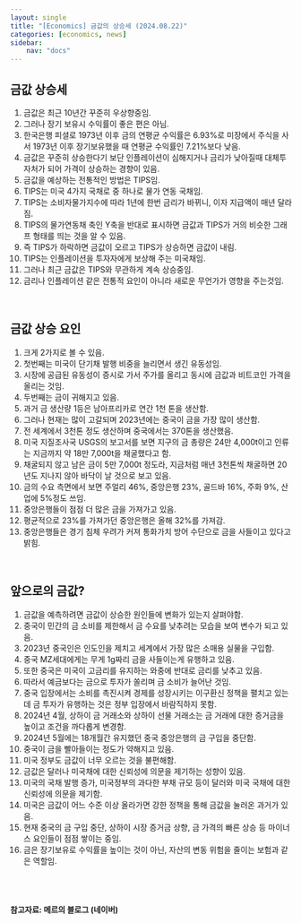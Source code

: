 ```yaml
---
layout: single
title: "[Economics] 금값의 상승세 (2024.08.22)"
categories: [economics, news]
sidebar:
    nav: "docs"
---
```


## 금값 상승세
1. 금값은 최근 10년간 꾸준히 우상향중임.
1. 그러나 장기 보유시 수익률이 좋은 편은 아님.
1. 한국은행 피셜로 1973년 이후 금의 연평균 수익률은 6.93%로 미장에서 주식을 사서 1973년 이후 장기보유했을 때 연평균 수익률인 7.21%보다 낮음.
1. 금값은 꾸준히 상승한다기 보단 인플레이션이 심해지거나 금리가 낮아질때 대체투자처가 되어 가격이 상승하는 경향이 있음.
1. 금값을 예상하는 전통적인 방법은 TIPS임.
1. TIPS는 미국 4가지 국채로 중 하나로 물가 연동 국채임.
1. TIPS는 소비자물가지수에 따라 1년에 한번 금리가 바뀌니, 이자 지급액이 매년 달라짐.
1. TIPS의 물가연동채 축인 Y축을 반대로 표시하면 금값과 TIPS가 거의 비슷한 그래프 형태를 띄는 것을 알 수 있음.
1. 즉 TIPS가 하락하면 금값이 오르고 TIPS가 상승하면 금값이 내림.
1. TIPS는 인플레이션을 투자자에게 보상해 주는 미국채임.
1. 그러나 최근 금값은 TIPS와 무관하게 계속 상승중임.
1. 금리나 인플레이션 같은 전통적 요인이 아니라 새로운 무언가가 영향을 주는것임.

<br/>

## 금값 상승 요인
1. 크게 2가지로 볼 수 있음.
1. 첫번째는 미국이 단기채 발행 비중을 늘리면서 생긴 유동성임.
1. 시장에 공급된 유동성이 증시로 가서 주가를 올리고 동시에 금값과 비트코인 가격을 올리는 것임.
1. 두번째는 금이 귀해지고 있음.
1. 과거 금 생산량 1등은 남아프리카로 연간 1천 톤을 생산함.
1. 그러나 현재는 많이 고갈되며 2023년에는 중국이 금을 가장 많이 생산함.
1. 전 세계에서 3천톤 정도 생산하며 중국에서는 370톤을 생산했음.
1. 미국 지질조사국 USGS의 보고서를 보면 지구의 금 총량은 24만 4,000t이고 인류는 지금까지 약 18만 7,000t을 채굴했다고 함.
1. 채굴되지 않고 남은 금이 5만 7,000t 정도라, 지금처럼 매년 3천톤씩 채굴하면 20년도 지나지 않아 바닥이 날 것으로 보고 있음.
1. 금의 수요 측면에서 보면 주얼리 46%, 중앙은행 23%, 골드바 16%, 주화 9%, 산업에 5%정도 쓰임.
1. 중앙은행들이 점점 더 많은 금을 가져가고 있음.
1. 평균적으로 23%를 가져가던 중앙은행은 올해 32%를 가져감.
1. 중앙은행들은 경기 침체 우려가 커져 통화가치 방어 수단으로 금을 사들이고 있다고 밝힘.

<br/>

## 앞으로의 금값?
1. 금값을 예측하려면 금값이 상승한 원인들에 변화가 있는지 살펴야함.
1. 중국이 민간의 금 소비를 제한해서 금 수요를 낮추려는 모습을 보여 변수가 되고 있음.
1. 2023년 중국인은 인도인을 제치고 세계에서 가장 많은 소매용 실물을 구입함.
1. 중국 MZ세대에게는 무게 1g짜리 금을 사들이는게 유행하고 있음.
1. 또한 중국은 미국이 고금리를 유지하는 와중에 반대로 금리를 낮추고 있음.
1. 따라서 예금보다는 금으로 투자가 쏠리며 금 소비가 늘어난 것임.
1. 중국 입장에서는 소비를 촉진시켜 경제를 성장시키는 이구환신 정책을 펼치고 있는데 금 투자가 유행하는 것은 정부 입장에서 바람직하지 못함.
1. 2024년 4월, 상하이 금 거래소와 상하이 선물 거래소는 금 거래에 대한 증거금을 높이고 조건을 까다롭게 변경함.
1. 2024년 5월에는 18개월간 유지했던 중국 중앙은행의 금 구입을 중단함.
1. 중국이 금을 빨아들이는 정도가 약해지고 있음.
1. 미국 정부도 금값이 너무 오르는 것을 불편해함.
1. 금값은 달러나 미국채에 대한 신뢰성에 의문을 제기하는 성향이 있음.
1. 미국의 국채 발행 증가, 미국정부의 과다한 부채 규모 등이 달러와 미국 국채에 대한 신뢰성에 의문을 제기함.
1. 미국은 금값이 어느 수준 이상 올라가면 강한 정책을 통해 금값을 눌러온 과거가 있음.
1. 현재 중국의 금 구입 중단, 상하이 시장 증거금 상향, 금 가격의 빠른 상승 등 마이너스 요인들이 점점 쌓이는 중임.
1. 금은 장기보유로 수익률을 높이는 것이 아닌, 자산의 변동 위험을 줄이는 보험과 같은 역할임.


<br/>
<br/>

#### 참고자료: 메르의 블로그 (네이버) 